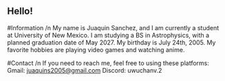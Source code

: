 ## Hello! 

#Information /n
My name is Juaquin Sanchez, and I am currently a student at University of New Mexico. 
I am studying a BS in Astrophysics, with a planned graduation date of May 2027. 
My birthday is July 24th, 2005. 
My favorite hobbies are playing video games and watching anime. 

#Contact /n
If you need to reach me, feel free to using these platforms: 
Gmail: juaquins2005@gmail.com
Discord: uwuchanv.2 



